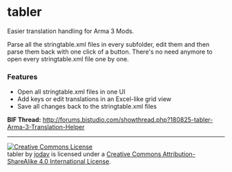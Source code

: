 tabler
======

Easier translation handling for Arma 3 Mods.

Parse all the stringtable.xml files in every subfolder, edit them and then parse them back with one click of a button. There's no need anymore to open every stringtable.xml file one by one.

### Features
* Open all stringtable.xml files in one UI
* Add keys or edit translations in an Excel-like grid view
* Save all changes back to the stringtable.xml files


**BIF Thread:** http://forums.bistudio.com/showthread.php?180825-tabler-Arma-3-Translation-Helper


---

<a rel="license" href="http://creativecommons.org/licenses/by-sa/4.0/"><img alt="Creative Commons License" style="border-width:0" src="https://i.creativecommons.org/l/by-sa/4.0/80x15.png" /></a><br /><span xmlns:dct="http://purl.org/dc/terms/" property="dct:title">tabler</span> by <a xmlns:cc="http://creativecommons.org/ns#" href="https://github.com/jodav" property="cc:attributionName" rel="cc:attributionURL">jodav</a> is licensed under a <a rel="license" href="http://creativecommons.org/licenses/by-sa/4.0/">Creative Commons Attribution-ShareAlike 4.0 International License</a>.
